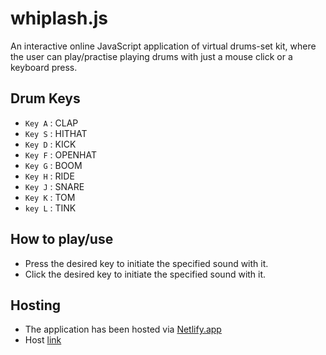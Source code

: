 # whiplash.js
An interactive online JavaScript application of virtual drums-set kit, where the user can play/practise playing drums with just a mouse click or a keyboard press.

## Drum Keys
 - `Key A` : CLAP
 - `Key S` : HITHAT
 - `Key D` : KICK
 - `Key F` : OPENHAT
 - `Key G` : BOOM
 - `Key H` : RIDE
 - `Key J` : SNARE
 - `Key K` : TOM
 - `key L` : TINK

## How to play/use
 - Press the desired key to initiate the specified sound with it.
 - Click the desired key to initiate the specified sound with it.

## Hosting
 - The application has been hosted via [Netlify.app](https://netlify.app)
 - Host [link](https://whiplashjs.netlify.app/)
